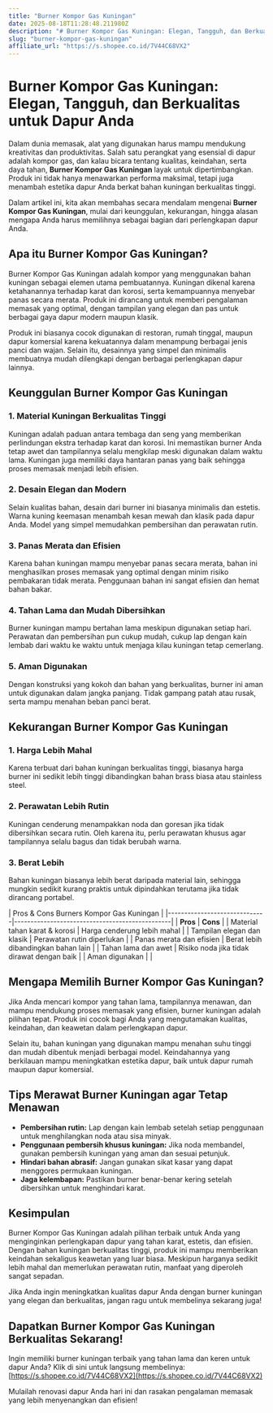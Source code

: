 ```yaml
---
title: "Burner Kompor Gas Kuningan"
date: 2025-08-18T11:28:48.211980Z
description: "# Burner Kompor Gas Kuningan: Elegan, Tangguh, dan Berkualitas untuk Dapur Anda..."
slug: "burner-kompor-gas-kuningan"
affiliate_url: "https://s.shopee.co.id/7V44C68VX2"
---
```

# Burner Kompor Gas Kuningan: Elegan, Tangguh, dan Berkualitas untuk Dapur Anda

Dalam dunia memasak, alat yang digunakan harus mampu mendukung kreativitas dan produktivitas. Salah satu perangkat yang esensial di dapur adalah kompor gas, dan kalau bicara tentang kualitas, keindahan, serta daya tahan, **Burner Kompor Gas Kuningan** layak untuk dipertimbangkan. Produk ini tidak hanya menawarkan performa maksimal, tetapi juga menambah estetika dapur Anda berkat bahan kuningan berkualitas tinggi.

Dalam artikel ini, kita akan membahas secara mendalam mengenai **Burner Kompor Gas Kuningan**, mulai dari keunggulan, kekurangan, hingga alasan mengapa Anda harus memilihnya sebagai bagian dari perlengkapan dapur Anda.

## Apa itu Burner Kompor Gas Kuningan?

Burner Kompor Gas Kuningan adalah kompor yang menggunakan bahan kuningan sebagai elemen utama pembuatannya. Kuningan dikenal karena ketahanannya terhadap karat dan korosi, serta kemampuannya menyebar panas secara merata. Produk ini dirancang untuk memberi pengalaman memasak yang optimal, dengan tampilan yang elegan dan pas untuk berbagai gaya dapur modern maupun klasik.

Produk ini biasanya cocok digunakan di restoran, rumah tinggal, maupun dapur komersial karena kekuatannya dalam menampung berbagai jenis panci dan wajan. Selain itu, desainnya yang simpel dan minimalis membuatnya mudah dilengkapi dengan berbagai perlengkapan dapur lainnya.

## Keunggulan Burner Kompor Gas Kuningan

### 1. Material Kuningan Berkualitas Tinggi
Kuningan adalah paduan antara tembaga dan seng yang memberikan perlindungan ekstra terhadap karat dan korosi. Ini memastikan burner Anda tetap awet dan tampilannya selalu mengkilap meski digunakan dalam waktu lama. Kuningan juga memiliki daya hantaran panas yang baik sehingga proses memasak menjadi lebih efisien.

### 2. Desain Elegan dan Modern
Selain kualitas bahan, desain dari burner ini biasanya minimalis dan estetis. Warna kuning keemasan menambah kesan mewah dan klasik pada dapur Anda. Model yang simpel memudahkan pembersihan dan perawatan rutin.

### 3. Panas Merata dan Efisien
Karena bahan kuningan mampu menyebar panas secara merata, bahan ini menghasilkan proses memasak yang optimal dengan minim risiko pembakaran tidak merata. Penggunaan bahan ini sangat efisien dan hemat bahan bakar.

### 4. Tahan Lama dan Mudah Dibersihkan
Burner kuningan mampu bertahan lama meskipun digunakan setiap hari. Perawatan dan pembersihan pun cukup mudah, cukup lap dengan kain lembab dari waktu ke waktu untuk menjaga kilau kuningan tetap cemerlang.

### 5. Aman Digunakan
Dengan konstruksi yang kokoh dan bahan yang berkualitas, burner ini aman untuk digunakan dalam jangka panjang. Tidak gampang patah atau rusak, serta mampu menahan beban panci berat.

## Kekurangan Burner Kompor Gas Kuningan

### 1. Harga Lebih Mahal
Karena terbuat dari bahan kuningan berkualitas tinggi, biasanya harga burner ini sedikit lebih tinggi dibandingkan bahan brass biasa atau stainless steel.

### 2. Perawatan Lebih Rutin
Kuningan cenderung menampakkan noda dan goresan jika tidak dibersihkan secara rutin. Oleh karena itu, perlu perawatan khusus agar tampilannya selalu bagus dan tidak berubah warna.

### 3. Berat Lebih
Bahan kuningan biasanya lebih berat daripada material lain, sehingga mungkin sedikit kurang praktis untuk dipindahkan terutama jika tidak dirancang portabel.

| Pros & Cons Burners Kompor Gas Kuningan |
|------------------------------|------------------------------------------------|
| **Pros**                   | **Cons**                                     |
| Material tahan karat & korosi | Harga cenderung lebih mahal                |
| Tampilan elegan dan klasik | Perawatan rutin diperlukan                |
| Panas merata dan efisien   | Berat lebih dibandingkan bahan lain      |
| Tahan lama dan awet       | Risiko noda jika tidak dirawat dengan baik |
| Aman digunakan             |                                             |

## Mengapa Memilih Burner Kompor Gas Kuningan?

Jika Anda mencari kompor yang tahan lama, tampilannya menawan, dan mampu mendukung proses memasak yang efisien, burner kuningan adalah pilihan tepat. Produk ini cocok bagi Anda yang mengutamakan kualitas, keindahan, dan keawetan dalam perlengkapan dapur.

Selain itu, bahan kuningan yang digunakan mampu menahan suhu tinggi dan mudah dibentuk menjadi berbagai model. Keindahannya yang berkilauan mampu meningkatkan estetika dapur, baik untuk dapur rumah maupun dapur komersial.

## Tips Merawat Burner Kuningan agar Tetap Menawan

- **Pembersihan rutin:** Lap dengan kain lembab setelah setiap penggunaan untuk menghilangkan noda atau sisa minyak.
- **Penggunaan pembersih khusus kuningan:** Jika noda membandel, gunakan pembersih kuningan yang aman dan sesuai petunjuk.
- **Hindari bahan abrasif:** Jangan gunakan sikat kasar yang dapat menggores permukaan kuningan.
- **Jaga kelembapan:** Pastikan burner benar-benar kering setelah dibersihkan untuk menghindari karat.

## Kesimpulan

Burner Kompor Gas Kuningan adalah pilihan terbaik untuk Anda yang menginginkan perlengkapan dapur yang tahan karat, estetis, dan efisien. Dengan bahan kuningan berkualitas tinggi, produk ini mampu memberikan keindahan sekaligus keawetan yang luar biasa. Meskipun harganya sedikit lebih mahal dan memerlukan perawatan rutin, manfaat yang diperoleh sangat sepadan.

Jika Anda ingin meningkatkan kualitas dapur Anda dengan burner kuningan yang elegan dan berkualitas, jangan ragu untuk membelinya sekarang juga!

## Dapatkan Burner Kompor Gas Kuningan Berkualitas Sekarang!

Ingin memiliki burner kuningan terbaik yang tahan lama dan keren untuk dapur Anda? Klik di sini untuk langsung membelinya: [https://s.shopee.co.id/7V44C68VX2](https://s.shopee.co.id/7V44C68VX2)

Mulailah renovasi dapur Anda hari ini dan rasakan pengalaman memasak yang lebih menyenangkan dan efisien!